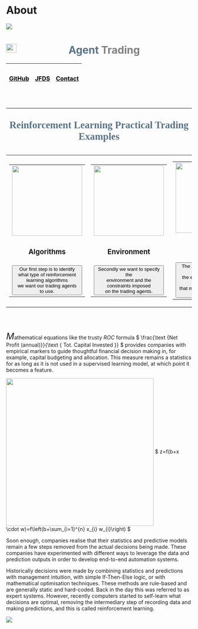 # About

<img src="https://render.githubusercontent.com/render/math?math=e^{i +\pi} =x+1">

<h1><center> <img  src="https://github.com/firmai/random-assets-two/raw/master/labs/3dgifmaker30.gif" width="28" height="24" style="float:left;">  <strong><font color="#58748B">Agent</font> <font color="grey">Trading</font> </center></h1></strong>

| <a href="https://github.com/firmai/machine-learning-asset-management"><h3 ><center>  <font color="black" size=3>  GitHub</font></center></h3></a> | <a href="https://jfds.pm-research.com/content/2/1/10"><h3 ><center><font color="black" size=3>JFDS</font></center></h3></a> | <a href="mailto:dsnow@live.com"><h3 ><center><font color="black" size=3>Contact</font> </center></h3></a> |
| --- | --- | --- |

<br>



---------

<br>
<center><font face="Lucida Sans Unicode" color="#58748B" size=6><strong><sup>Reinforcement Learning Practical Trading Examples</sup></strong></font></center>



<br>

<table>
  <tr>

  </tr>
  <tr>
    <td><table>
  <tr>
    <td><a href="#prediction_head"> <center><img width="190" height="190" src="https://github.com/firmai/random-assets-two/raw/master/labs/blackboard.png"> </center>  <a/></td>
  </tr>
  <tr>
    <td ><center><h3  > Algorithms </h3></center>  </td>
  </tr>
  <tr>
    <td ><a href="#prediction_head" ><button  > Our first step is to identify</br> what type of reinforcement learning algorithms </br>
    we want our trading agents to use. </button> </a> </td>
  </tr>
</table> </td>
<td><table>
  <tr>
    <td><a href="#synth_head"> <center><img width="190" height="190" src="https://github.com/firmai/random-assets-two/raw/master/labs/data-spider.png"> </center>  <a/></td>
  </tr>
  <tr>
    <td ><center><h3  > Environment </h3></center>  </td>
  </tr>
  <tr>
    <td ><a href="#synth" ><button > Secondly we want to specify the </br> environment and the constraints imposed</br>on the trading agents.</button> </a> </td>
  </tr>
</table> </td>

<td><table>
  <tr>
    <td><a href="#vis_head"> <center><img width="190" height="190" src="https://github.com/firmai/random-assets-two/raw/master/labs/business-and-finance.png"> </center>  <a/></td>
  </tr>
  <tr>
    <td ><center><h3  > Learning </h3></center>  </td>
  </tr>
  <tr>
    <td ><a href="#vis_head" ><button > The agent is then asked to interact with  </br>the environment to learn a strategy or policy </br> that maximises some reward function. </button> </a> </td>
  </tr>
</table> </td>

<td><table>
  <tr>
    <td><a href="#misc_head"> <center><img width="190" height="190" src="https://github.com/firmai/random-assets-two/raw/master/labs/data.png"> </center>  <a/></td>
  </tr>
  <tr>
    <td ><center><h3  > Performance </h3></center>  </td>
  </tr>
  <tr>
    <td ><a href="#misc_head" ><button > The strategy's performance can be</br> measured on the historical data in a</br> simulated environment or in the market.</button> </a> </td>
  </tr>
</table> </td>
  </tr>

</table> 

<br>
<br>




<font size=5><em>M</em></font>athematical equations like the trusty $ROC$ formula
$
\frac{\text {Net Profit (annual)}}{\text { Tot. Capital Invested }}
$ provides companies with empirical markers to guide thoughtful financial decision making in, for example, capital budgeting and allocation. This measure remains a statistics for as long as it is not used in a supervised learning model, at which point it becomes a feature.

<img src="https://github.com/firmai/random-assets-two/raw/master/labs/Mountain_blreal2.png" align="center" width="400"/>
$
z=f(b+x \cdot w)=f\left(b+\sum_{i=1}^{n} x_{i} w_{i}\right)
$

Soon enough, companies realise that their statistics and predictive models remain a few steps removed from the actual decisions being made. These companies have experimented with different ways to leverage the data and prediction outputs in order to develop end-to-end automation systems. 

Historically decisions were made by combining statistics and predictions with management intuition, with simple If-Then-Else logic, or with mathematical optimisation techniques. These methods are rule-based and are generally static and hard-coded.  Back in the day this was referred to as expert systems. However, recently computers started to self-learn what decisions are optimal, removing the intermediary step of recording data and making predictions, and this is called reinforcement learning. 

<img src="https://docs.google.com/drawings/d/e/2PACX-1vQQYvxX9VBU45Oh1rP2v5SirKBrRcKmUonOvM_0mqHCVemxLh6ofPc-YA5RUtKHV4t0WQEvUUR2ByhK/pub?w=2043&amp;h=896">







